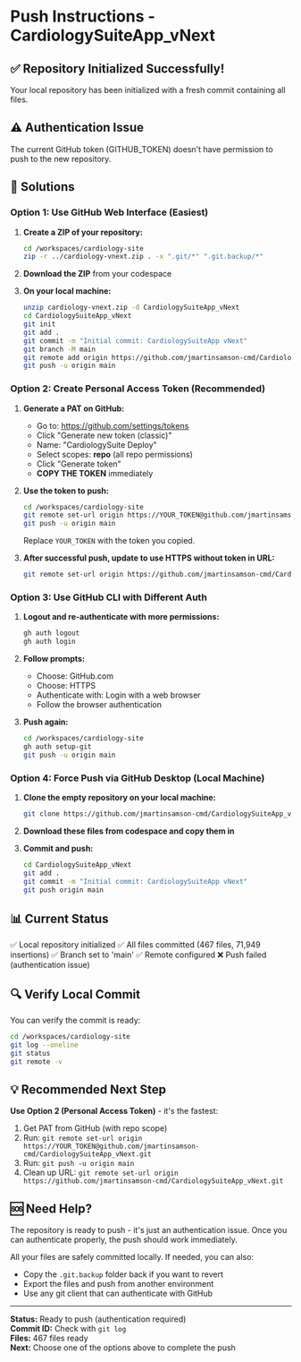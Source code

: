 # Push Instructions - CardiologySuiteApp_vNext

## ✅ Repository Initialized Successfully!

Your local repository has been initialized with a fresh commit containing all files.

## ⚠️ Authentication Issue

The current GitHub token (GITHUB_TOKEN) doesn't have permission to push to the new repository.

## 🔧 Solutions

### Option 1: Use GitHub Web Interface (Easiest)

1. **Create a ZIP of your repository:**
   ```bash
   cd /workspaces/cardiology-site
   zip -r ../cardiology-vnext.zip . -x ".git/*" ".git.backup/*"
   ```

2. **Download the ZIP** from your codespace

3. **On your local machine:**
   ```bash
   unzip cardiology-vnext.zip -d CardiologySuiteApp_vNext
   cd CardiologySuiteApp_vNext
   git init
   git add .
   git commit -m "Initial commit: CardiologySuiteApp vNext"
   git branch -M main
   git remote add origin https://github.com/jmartinsamson-cmd/CardiologySuiteApp_vNext.git
   git push -u origin main
   ```

### Option 2: Create Personal Access Token (Recommended)

1. **Generate a PAT on GitHub:**
   - Go to: https://github.com/settings/tokens
   - Click "Generate new token (classic)"
   - Name: "CardiologySuite Deploy"
   - Select scopes: **repo** (all repo permissions)
   - Click "Generate token"
   - **COPY THE TOKEN** immediately

2. **Use the token to push:**
   ```bash
   cd /workspaces/cardiology-site
   git remote set-url origin https://YOUR_TOKEN@github.com/jmartinsamson-cmd/CardiologySuiteApp_vNext.git
   git push -u origin main
   ```

   Replace `YOUR_TOKEN` with the token you copied.

3. **After successful push, update to use HTTPS without token in URL:**
   ```bash
   git remote set-url origin https://github.com/jmartinsamson-cmd/CardiologySuiteApp_vNext.git
   ```

### Option 3: Use GitHub CLI with Different Auth

1. **Logout and re-authenticate with more permissions:**
   ```bash
   gh auth logout
   gh auth login
   ```

2. **Follow prompts:**
   - Choose: GitHub.com
   - Choose: HTTPS
   - Authenticate with: Login with a web browser
   - Follow the browser authentication

3. **Push again:**
   ```bash
   cd /workspaces/cardiology-site
   gh auth setup-git
   git push -u origin main
   ```

### Option 4: Force Push via GitHub Desktop (Local Machine)

1. **Clone the empty repository on your local machine:**
   ```bash
   git clone https://github.com/jmartinsamson-cmd/CardiologySuiteApp_vNext.git
   ```

2. **Download these files from codespace and copy them in**

3. **Commit and push:**
   ```bash
   cd CardiologySuiteApp_vNext
   git add .
   git commit -m "Initial commit: CardiologySuiteApp vNext"
   git push origin main
   ```

## 📊 Current Status

✅ Local repository initialized
✅ All files committed (467 files, 71,949 insertions)
✅ Branch set to 'main'
✅ Remote configured
❌ Push failed (authentication issue)

## 🔍 Verify Local Commit

You can verify the commit is ready:

```bash
cd /workspaces/cardiology-site
git log --oneline
git status
git remote -v
```

## 💡 Recommended Next Step

**Use Option 2 (Personal Access Token)** - it's the fastest:

1. Get PAT from GitHub (with repo scope)
2. Run: `git remote set-url origin https://YOUR_TOKEN@github.com/jmartinsamson-cmd/CardiologySuiteApp_vNext.git`
3. Run: `git push -u origin main`
4. Clean up URL: `git remote set-url origin https://github.com/jmartinsamson-cmd/CardiologySuiteApp_vNext.git`

## 🆘 Need Help?

The repository is ready to push - it's just an authentication issue. Once you can authenticate properly, the push should work immediately.

All your files are safely committed locally. If needed, you can also:
- Copy the `.git.backup` folder back if you want to revert
- Export the files and push from another environment
- Use any git client that can authenticate with GitHub

---

**Status:** Ready to push (authentication required)  
**Commit ID:** Check with `git log`  
**Files:** 467 files ready  
**Next:** Choose one of the options above to complete the push
